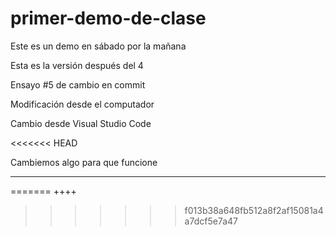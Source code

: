 ﻿# primer-demo-de-clase
Este es un demo en sábado por la mañana

Esta es la versión después del 4

Ensayo #5 de cambio en commit

Modificación desde el computador

Cambio desde Visual Studio Code

<<<<<<< HEAD

Cambiemos algo para que funcione
****
=======
++++
>>>>>>> f013b38a648fb512a8f2af15081a4a7dcf5e7a47
